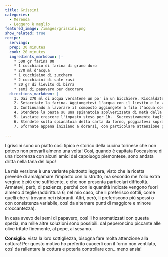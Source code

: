 ```yaml
---
title: Grissini
categories:
  - Merenda
  - Leggero è meglio
featured_image: /images/grissini.png
show_related: true
recipe:
  servings:
  prep: 30 minutes
  cook: 20 minutes
  ingredients_markdown: |-
    * 500 gr farina 00
    * 1 cucchiaio di farina di grano duro
    * 270 ml d'acqua
    * 1 cucchiaino di zucchero
    * 2 cucchiaini di sale rasi
    * 20 gr di lievito di birra
    * semi di papavero per decorare
  directions_markdown: |-
    1. Dai 270 ml di acqua versatene un po' in un bicchiere. Riscaldate appena l'acqua, deve essere tiepida, non calda, all'interno sciogliete il lievito di birra e lo zucchero. Nella restante acqua tiepida sciogliete il sale e aggiungete l'olio.
    2. Setacciate la farina. Aggiungetevi l'acqua con il lievito e lo zucchero. Lavorate il composto.
    3. Continuando a lavorare il composto aggiungete a filo l'acqua con sale e olio. Potrebbe non servire tutta l'acqua, il composto finale dovrà risultare elastico.
    4. Stendete la pasta su una spianatoia spolverizzata di metà della farina di semola di grano duro. Stendetevi sopra l'impasto, spennellatevi sopra l'olio e spolverizzate la superficie con l'altra metà di farina di semola di grano duro.
    5. Lasciate crescere l'impasto steso per 1h.  Successivamente tagliate delle strisce di 1 cm circa lungo il lato corto. Allungate la striscia con le mani fino alla lunghezza della teglia che utilizzerete per cottura.  Su alcune strisce allungate cospargete dell'olio e spolverizzateli con i semi di papavero.
    6. Stendete sulla spianatoia della carta da forno, poggiatevi sopra i grissini da cuocere e infornate per 20 minuti circa a 220°C con il forno non ventilato.
    7. Sfornate appena iniziano a dorarsi, con particolare attenzione perché subito dopo la doratura iniziano a seccare e a bruciare con grande velocità!

---
```

I grissini sono un piatto così tipico e storico della cucina torinese che non potevo non provarli almeno una volta! Così, quando è capitata l'occasione di una ricorrenza con alcuni amici del capoluogo piemontese, sono andata dritta nella tana del lupo!

La mia versione è una variante piuttosto leggera, visto che la ricetta prevede di amalgamare l'impasto con lo strutto, ma secondo me l'olio extra vergine è più che sufficiente, e che non presenta particolari difficoltà. Armatevi, però, di pazienza, perché con le quantità indicate vengono fuori almeno 4 teglie (addirittura 6, nel mio caso, che li preferisco sottili, come quelli che si trovano nei ristoranti. Altri, però, li preferiscono più spessi o con consistenza variabile, così da alternare punti di maggiore e minore croccantezza).

In casa avevo dei semi di papavero, così li ho aromatizzati con questa spezia, ma mille altre soluzioni sono possibili: dal peperoncino piccante alle olive tritate finemente, al pepe, al sesamo.

__Consiglio:__ vista la loro sottigliezza, bisogna fare molta attenzione alla cottura! Per questo motivo ho preferito cuocerli con il forno non ventilato, così da rallentare la cottura e poterla controllare con...meno ansia!
